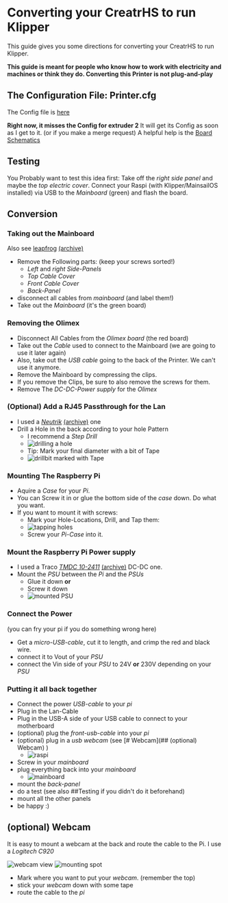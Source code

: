 # Converting your CreatrHS to run Klipper

This guide gives you some directions for converting your CreatrHS to run Klipper.

**This guide is meant for people who know how to work with electricity and machines or think they do. Converting this Printer is not plug-and-play**

## The Configuration File: Printer.cfg

The Config file is [here](printer-leapfrog-creatrhs.cfg)

**Right now, it misses the Config for extruder 2** It will get its Config as soon as I get to it. (or if you make a merge request) A helpful help is the [Board Schematics](https://web.archive.org/web/20240830094400/https://lfa.attachments1.freshdesk.com/data/helpdesk/attachments/production/11101744414/original/CREATR%20BOARD.pdf?response-content-type=application%2Fpdf&Expires=1725011290&Signature=dpvySAFBVW4ipRwD9~7R9Cuwm3PYWvf6KwDW55T5wYOICNJGnqRWu35d~Cr-krjGiwyRBcZ--2P7VvnGxWv13HQSA5mhHV4cGhPwk66fWUtpQEWxCh1dMR2BIIgs7sXd9vRtaDro5kCVBf6w2xW5u3MBOat2ZVZujJsVqfMOYA4wLmk65hAdXj4d7j7fnBiW231HBsGbrVoCLWRDgN27WuWN~Dni~IT2VJM0QOBDJxG4TvBaV9Q7M-VnRxW4jS1igFgoHYQiatCVFsceoiW-~6AnvqbTPmJzg~6R8GzrPTZl00lWfxtliIRzC1Oy~9nxDWNfrE0gWegF-psUHMfZFQ__&Key-Pair-Id=APKAJ7JARUX3F6RQIXLA)

## Testing

You Probably want to test this idea first: Take off the *right side panel* and maybe the *top electric cover*. Connect your Raspi (with Klipper/MainsailOS installed) via USB to the *Mainboard* (green) and flash the board.

## Conversion

### Taking out the Mainboard

Also see [leapfrog](https://support.lpfrg.com/support/solutions/articles/11000019686-how-to-replace-the-motherboard-of-your-creatr-hs) [(archive)](https://web.archive.org/web/20240920154111/https://support.lpfrg.com/support/solutions/articles/11000019686-how-to-replace-the-motherboard-of-your-creatr-hs)

- Remove the Following parts: (keep your screws sorted!)
  - *Left* and *right* *Side-Panels*
  - *Top Cable Cover*
  - *Front Cable Cover*
  - *Back-Panel*
- disconnect all cables from *mainboard* (and label them!)
- Take out the *Mainboard* (it's the green board)

### Removing the Olimex

- Disconnect All Cables from the *Olimex board* (the red board)
- Take out the *Cable* used to connect to the Mainboard (we are going to use it later again)
- Also, take out the *USB cable* going to the back of the Printer. We can't use it anymore.
- Remove the Mainboard by compressing the clips.
- If you remove the Clips, be sure to also remove the screws for them.
- Remove The *DC-DC-Power supply* for the *Olimex*

### (Optional) Add a RJ45 Passthrough for the Lan

- I used a *[Neutrik](https://www.buerklin.com/en/p/neutrik/network-adapters/ne8fdp-b/80F5189/)* [(archive)](https://web.archive.org/web/20240922175245/https://www.buerklin.com/en/p/neutrik/network-adapters/ne8fdp-b/80F5189/#expand) one
- Drill a Hole in the back according to your hole Pattern
  - I recommend a *Step Drill*
  - ![drilling a hole](images/1000014448.jpg)
  - Tip: Mark your final diameter with a bit of Tape
  - ![drillbit marked with Tape](images/1000014450.jpg)

### Mounting The Raspberry Pi

- Aquire a *Case* for your *Pi*.
- You can Screw it in or glue the bottom side of the *case* down. Do what you want.
- If you want to mount it with screws:
  - Mark your Hole-Locations, Drill, and Tap them:
  - ![tapping holes](images/1000014468.jpg)
  - Screw your *Pi-Case* into it.

### Mount the Raspberry Pi Power supply

- I used a Traco [*TMDC 10-2411*](https://www.buerklin.com/en/p/traco-power/dc-dc-converters/tmdc-10-2411/32C4535/) [(archive)](https://web.archive.org/web/20240922180005/https://www.buerklin.com/en/p/traco-power/dc-dc-converters/tmdc-10-2411/32C4535/) DC-DC one.
- Mount the *PSU* between the *Pi* and the *PSUs*
  - Glue it down **or**
  - Screw it down
  - ![mounted PSU](images/1000014506.jpg)

### Connect the Power

(you can fry your pi if you do something wrong here)

- Get a *micro-USB-cable*, cut it to length, and crimp the red and black wire.
- connect it to Vout of your *PSU*
- connect the Vin side of your *PSU* to 24V **or** 230V depending on your *PSU*

### Putting it all back together

- Connect the power *USB-cable* to your *pi*
- Plug in the Lan-Cable
- Plug in the USB-A side of your USB cable to connect to your motherboard
- (optional) plug the *front-usb-cable* into your *pi*
- (optional) plug in a *usb webcam* (see [# Webcam](## (optional) Webcam) )
  - ![raspi](images/1000014494.jpg)
- Screw in your *mainboard*
- plug everything back into your *mainboard*
  - ![mainboard](images/1000014505.jpg)
- mount the *back-panel*
- do a test (see also ##Testing if you didn't do it beforehand)
- mount all the other panels
- be happy :)

## (optional) Webcam

It is easy to mount a webcam at the back and route the cable to the Pi. I use a *Logitech C920*

![webcam view](images/webcam%20view.png) ![mounting spot](images/IMG_20240922_204046666.jpg)

- Mark where you want to put your *webcam*. (remember the top)
- stick your *webcam* down with some tape
- route the cable to the *pi*
